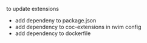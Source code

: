 to update extensions

- add dependeny to package.json
- add dependency to coc-extensions in nvim config
- add dependency to dockerfile
